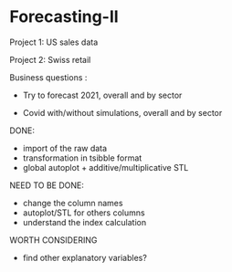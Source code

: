 # Forecasting-II

Project 1: US sales data



Project 2: Swiss retail

Business questions :

- Try to forecast 2021, overall and by sector

- Covid with/without simulations, overall and by sector


DONE:

- import of the raw data
- transformation in tsibble format
- global autoplot + additive/multiplicative STL


NEED TO BE DONE:
- change the column names
- autoplot/STL for others columns
- understand the index calculation

WORTH CONSIDERING
- find other explanatory variables? 
